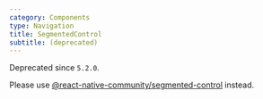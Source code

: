 ```yaml
---
category: Components
type: Navigation
title: SegmentedControl
subtitle: (deprecated)
---
```


Deprecated since `5.2.0`.

Please use [@react-native-community/segmented-control](https://github.com/react-native-community/segmented-control#usage) instead.